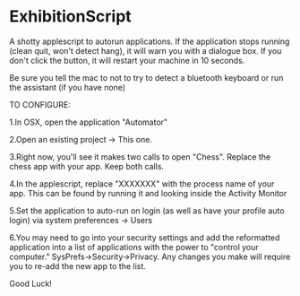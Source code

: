 ExhibitionScript
================

A shotty applescript to autorun applications. If the application stops running (clean quit, won't detect hang), it will warn you with a dialogue box. If you don't click the button, it will restart your machine in 10 seconds.


Be sure you tell the mac to not to try to detect a bluetooth keyboard or run the assistant (if you have none)

TO CONFIGURE:

1.In OSX, open the application "Automator"

2.Open an existing project -> This one.

3.Right now, you'll see it makes two calls to open "Chess". Replace the chess app with your app. Keep both calls.

4.In the applescript, replace "XXXXXXX" with the process name of your app. This can be found by running it and looking inside the Activity Monitor

5.Set the application to auto-run on login (as well as have your profile auto login) via system preferences -> Users

6.You may need to go into your security settings and add the reformatted application into a list of applications with the power to "control your computer." SysPrefs->Security->Privacy. Any changes you make will require you to re-add the new app to the list.


Good Luck!

